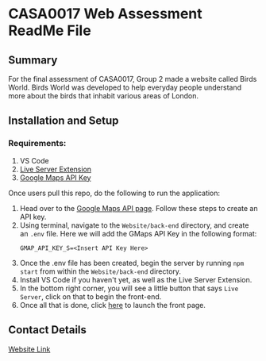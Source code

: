 # CASA0017 Web Assessment ReadMe File

## Summary

For the final assessment of CASA0017, Group 2 made a website called Birds World.
Birds World was developed to help everyday people understand more about the birds that inhabit various areas of London.

## Installation and Setup

### Requirements:

1. VS Code
2. [Live Server Extension](https://marketplace.visualstudio.com/items?itemName=ritwickdey.LiveServer)
3. [Google Maps API Key](https://developers.google.com/maps/documentation/embed/get-api-key)

Once users pull this repo, do the following to run the application:

1. Head over to the [Google Maps API page](https://developers.google.com/maps/documentation/embed/get-api-key). Follow these steps to create an API key.
2. Using terminal, navigate to the `Website/back-end` directory, and create an `.env` file. Here we will add the GMaps API Key in the following format:
   ```
   GMAP_API_KEY_S=<Insert API Key Here>
   ```
3. Once the .env file has been created, begin the server by running `npm start` from within the `Website/back-end` directory.
4. Install VS Code if you haven't yet, as well as the Live Server Extension.
5. In the bottom right corner, you will see a little button that says `Live Server`, click on that to begin the front-end.
6. Once all that is done, click [here](http://127.0.0.1:5500/Website/front-end/) to launch the front page.

## Contact Details

[Website Link](http://127.0.0.1:5500/Website/front-end/)
